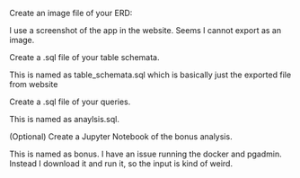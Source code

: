 ﻿Create an image file of your ERD:

I use a screenshot of the app in the website. Seems I cannot export as an image.

Create a .sql file of your table schemata.

This is named as table_schemata.sql which is basically just the exported file from website

Create a .sql file of your queries.

This is named as anaylsis.sql.

(Optional) Create a Jupyter Notebook of the bonus analysis.

This is named as bonus. I have an issue running the docker and pgadmin. Instead I download it and run it, so the input is kind of weird.